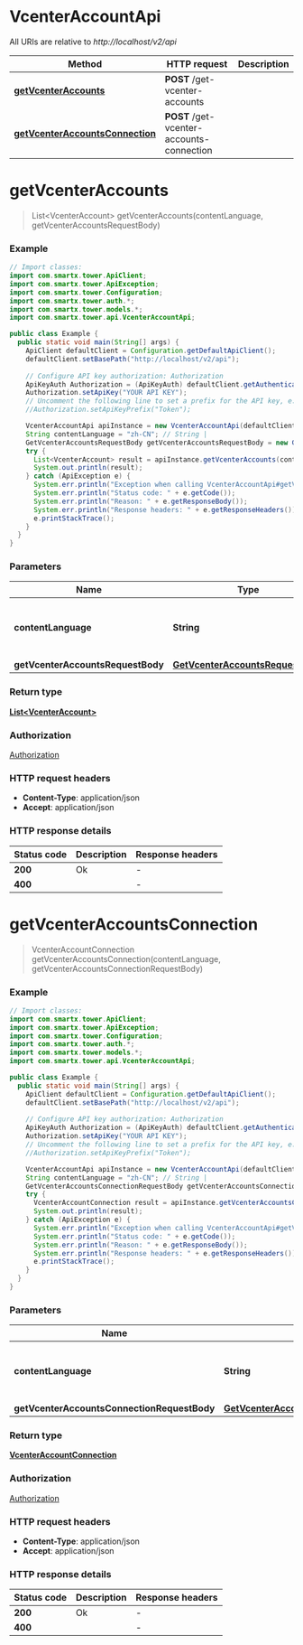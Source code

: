 # VcenterAccountApi

All URIs are relative to *http://localhost/v2/api*

Method | HTTP request | Description
------------- | ------------- | -------------
[**getVcenterAccounts**](VcenterAccountApi.md#getVcenterAccounts) | **POST** /get-vcenter-accounts | 
[**getVcenterAccountsConnection**](VcenterAccountApi.md#getVcenterAccountsConnection) | **POST** /get-vcenter-accounts-connection | 


<a name="getVcenterAccounts"></a>
# **getVcenterAccounts**
> List&lt;VcenterAccount&gt; getVcenterAccounts(contentLanguage, getVcenterAccountsRequestBody)



### Example
```java
// Import classes:
import com.smartx.tower.ApiClient;
import com.smartx.tower.ApiException;
import com.smartx.tower.Configuration;
import com.smartx.tower.auth.*;
import com.smartx.tower.models.*;
import com.smartx.tower.api.VcenterAccountApi;

public class Example {
  public static void main(String[] args) {
    ApiClient defaultClient = Configuration.getDefaultApiClient();
    defaultClient.setBasePath("http://localhost/v2/api");
    
    // Configure API key authorization: Authorization
    ApiKeyAuth Authorization = (ApiKeyAuth) defaultClient.getAuthentication("Authorization");
    Authorization.setApiKey("YOUR API KEY");
    // Uncomment the following line to set a prefix for the API key, e.g. "Token" (defaults to null)
    //Authorization.setApiKeyPrefix("Token");

    VcenterAccountApi apiInstance = new VcenterAccountApi(defaultClient);
    String contentLanguage = "zh-CN"; // String | 
    GetVcenterAccountsRequestBody getVcenterAccountsRequestBody = new GetVcenterAccountsRequestBody(); // GetVcenterAccountsRequestBody | 
    try {
      List<VcenterAccount> result = apiInstance.getVcenterAccounts(contentLanguage, getVcenterAccountsRequestBody);
      System.out.println(result);
    } catch (ApiException e) {
      System.err.println("Exception when calling VcenterAccountApi#getVcenterAccounts");
      System.err.println("Status code: " + e.getCode());
      System.err.println("Reason: " + e.getResponseBody());
      System.err.println("Response headers: " + e.getResponseHeaders());
      e.printStackTrace();
    }
  }
}
```

### Parameters

Name | Type | Description  | Notes
------------- | ------------- | ------------- | -------------
 **contentLanguage** | **String**|  | [enum: zh-CN, en-US]
 **getVcenterAccountsRequestBody** | [**GetVcenterAccountsRequestBody**](GetVcenterAccountsRequestBody.md)|  |

### Return type

[**List&lt;VcenterAccount&gt;**](VcenterAccount.md)

### Authorization

[Authorization](../README.md#Authorization)

### HTTP request headers

 - **Content-Type**: application/json
 - **Accept**: application/json

### HTTP response details
| Status code | Description | Response headers |
|-------------|-------------|------------------|
**200** | Ok |  -  |
**400** |  |  -  |

<a name="getVcenterAccountsConnection"></a>
# **getVcenterAccountsConnection**
> VcenterAccountConnection getVcenterAccountsConnection(contentLanguage, getVcenterAccountsConnectionRequestBody)



### Example
```java
// Import classes:
import com.smartx.tower.ApiClient;
import com.smartx.tower.ApiException;
import com.smartx.tower.Configuration;
import com.smartx.tower.auth.*;
import com.smartx.tower.models.*;
import com.smartx.tower.api.VcenterAccountApi;

public class Example {
  public static void main(String[] args) {
    ApiClient defaultClient = Configuration.getDefaultApiClient();
    defaultClient.setBasePath("http://localhost/v2/api");
    
    // Configure API key authorization: Authorization
    ApiKeyAuth Authorization = (ApiKeyAuth) defaultClient.getAuthentication("Authorization");
    Authorization.setApiKey("YOUR API KEY");
    // Uncomment the following line to set a prefix for the API key, e.g. "Token" (defaults to null)
    //Authorization.setApiKeyPrefix("Token");

    VcenterAccountApi apiInstance = new VcenterAccountApi(defaultClient);
    String contentLanguage = "zh-CN"; // String | 
    GetVcenterAccountsConnectionRequestBody getVcenterAccountsConnectionRequestBody = new GetVcenterAccountsConnectionRequestBody(); // GetVcenterAccountsConnectionRequestBody | 
    try {
      VcenterAccountConnection result = apiInstance.getVcenterAccountsConnection(contentLanguage, getVcenterAccountsConnectionRequestBody);
      System.out.println(result);
    } catch (ApiException e) {
      System.err.println("Exception when calling VcenterAccountApi#getVcenterAccountsConnection");
      System.err.println("Status code: " + e.getCode());
      System.err.println("Reason: " + e.getResponseBody());
      System.err.println("Response headers: " + e.getResponseHeaders());
      e.printStackTrace();
    }
  }
}
```

### Parameters

Name | Type | Description  | Notes
------------- | ------------- | ------------- | -------------
 **contentLanguage** | **String**|  | [enum: zh-CN, en-US]
 **getVcenterAccountsConnectionRequestBody** | [**GetVcenterAccountsConnectionRequestBody**](GetVcenterAccountsConnectionRequestBody.md)|  |

### Return type

[**VcenterAccountConnection**](VcenterAccountConnection.md)

### Authorization

[Authorization](../README.md#Authorization)

### HTTP request headers

 - **Content-Type**: application/json
 - **Accept**: application/json

### HTTP response details
| Status code | Description | Response headers |
|-------------|-------------|------------------|
**200** | Ok |  -  |
**400** |  |  -  |


